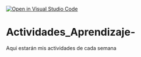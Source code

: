 [![Open in Visual Studio Code](https://classroom.github.com/assets/open-in-vscode-c66648af7eb3fe8bc4f294546bfd86ef473780cde1dea487d3c4ff354943c9ae.svg)](https://classroom.github.com/online_ide?assignment_repo_id=8557391&assignment_repo_type=AssignmentRepo)
# Actividades_Aprendizaje-
Aqui estarán mis actividades de cada semana
